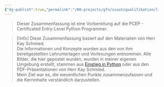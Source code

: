 ```yaml
---
{"dg-publish":true,"permalink":"/00-projects/gfn/zusatzqualifikation/l-fzq15a-python-entry-level-zertifizierung/","tags":["code/python"],"updated":"2025-01-21T16:15:09.587+01:00"}
---
```


>Dieser Zusammenfassung ist eine Vorbereitung auf die PCEP - Certificated Entry-Level Python Programmer.



>[!info] 
>Diese Zusammenfassung basiert auf den Materialien von Herr Kay Schmied.  
>Die Informationen und Konzepte wurden aus den von ihm bereitgestellten Lehrunterlagen und Vorlesungen entnommen. 
>Alle Bilder, die hier gepostet wurden, wurden in meiner eigenen Umgebung erstellt, stammen aus [Einstieg in Python](https://www.rheinwerk-verlag.de/einstieg-in-python-ideal-fuer-programmiereinsteiger/) oder aus den PDF-Präsentationen von Herr Kay Schmied.  
>Mein Ziel war es, die wesentlichen Punkte zusammenzufassen und die Kerninhalte verständlich darzustellen.
